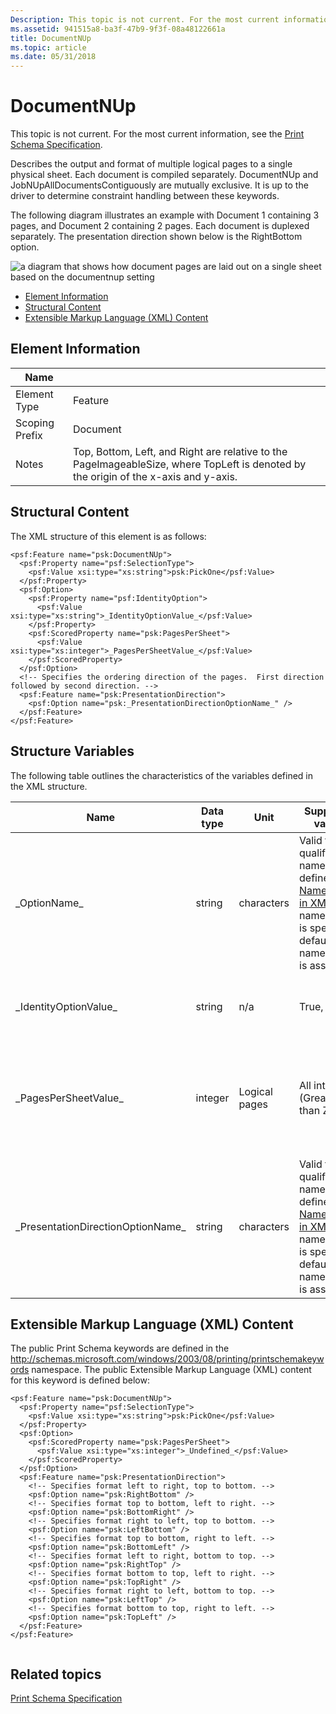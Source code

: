 ```yaml
---
Description: This topic is not current. For the most current information, see the Print Schema Specification.
ms.assetid: 941515a8-ba3f-47b9-9f3f-08a48122661a
title: DocumentNUp
ms.topic: article
ms.date: 05/31/2018
---
```


# DocumentNUp

This topic is not current. For the most current information, see the [Print Schema Specification](https://go.microsoft.com/?linkid=7141496).

Describes the output and format of multiple logical pages to a single physical sheet. Each document is compiled separately. DocumentNUp and JobNUpAllDocumentsContiguously are mutually exclusive. It is up to the driver to determine constraint handling between these keywords.

The following diagram illustrates an example with Document 1 containing 3 pages, and Document 2 containing 2 pages. Each document is duplexed separately. The presentation direction shown below is the RightBottom option.

![a diagram that shows how document pages are laid out on a single sheet based on the documentnup setting](images/local-1663869164-docduplex1.gif)

-   [Element Information](#element-information)
-   [Structural Content](#structural-content)
-   [Extensible Markup Language (XML) Content](#extensible-markup-language-xml-content)

## Element Information



| Name                       |                                                                                                                                                 |
|----------------------------|-------------------------------------------------------------------------------------------------------------------------------------------------|
| Element Type <br/>   | Feature<br/>                                                                                                                              |
| Scoping Prefix <br/> | Document<br/>                                                                                                                             |
| Notes <br/>          | Top, Bottom, Left, and Right are relative to the PageImageableSize, where TopLeft is denoted by the origin of the x-axis and y-axis.<br/> |



 

## Structural Content

The XML structure of this element is as follows:

``` syntax
<psf:Feature name="psk:DocumentNUp">
  <psf:Property name="psf:SelectionType">
    <psf:Value xsi:type="xs:string">psk:PickOne</psf:Value>
  </psf:Property>
  <psf:Option>
    <psf:Property name="psf:IdentityOption">
      <psf:Value xsi:type="xs:string">_IdentityOptionValue_</psf:Value>
    </psf:Property>
    <psf:ScoredProperty name="psk:PagesPerSheet">
      <psf:Value xsi:type="xs:integer">_PagesPerSheetValue_</psf:Value>
    </psf:ScoredProperty>
  </psf:Option>
  <!-- Specifies the ordering direction of the pages.  First direction followed by second direction. -->
  <psf:Feature name="psk:PresentationDirection">
    <psf:Option name="psk:_PresentationDirectionOptionName_" />
  </psf:Feature>
</psf:Feature>
```

## Structure Variables

The following table outlines the characteristics of the variables defined in the XML structure.



| Name                                           | Data type          | Unit                     | Supported values                                                                                                                                                                      | Summary                                                                                                                              |
|------------------------------------------------|--------------------|--------------------------|---------------------------------------------------------------------------------------------------------------------------------------------------------------------------------------|--------------------------------------------------------------------------------------------------------------------------------------|
| \_OptionName\_<br/>                      | string<br/>  | characters<br/>    | Valid fully qualified name as defined by [Namespaces in XML](https://go.microsoft.com/fwlink/p/?linkid=200944). If no namespace is specified, default namespace is assumed.<br/> | The name of the option.<br/>                                                                                                   |
| \_IdentityOptionValue\_<br/>             | string<br/>  | n/a<br/>           | True, False.<br/>                                                                                                                                                               | Defines an Option which when selected would disable this feature.<br/>                                                         |
| \_PagesPerSheetValue\_<br/>              | integer<br/> | Logical pages<br/> | All integers (Greater than Zero).<br/>                                                                                                                                          | Specifies the number of logical pages per physical sheet. Supported set can be any set of integers E.g. {1,2,4,6,8,9,16}.<br/> |
| \_PresentationDirectionOptionName\_<br/> | string<br/>  | characters<br/>    | Valid fully qualified name as defined by [Namespaces in XML](https://go.microsoft.com/fwlink/p/?linkid=200944). If no namespace is specified, default namespace is assumed.<br/> | The name of the option.<br/>                                                                                                   |



 

## Extensible Markup Language (XML) Content

The public Print Schema keywords are defined in the http://schemas.microsoft.com/windows/2003/08/printing/printschemakeywords namespace. The public Extensible Markup Language (XML) content for this keyword is defined below:

``` syntax
<psf:Feature name="psk:DocumentNUp">
  <psf:Property name="psf:SelectionType">
    <psf:Value xsi:type="xs:string">psk:PickOne</psf:Value>
  </psf:Property>
  <psf:Option>
    <psf:ScoredProperty name="psk:PagesPerSheet">
      <psf:Value xsi:type="xs:integer">_Undefined_</psf:Value>
    </psf:ScoredProperty>
  </psf:Option>
  <psf:Feature name="psk:PresentationDirection">
    <!-- Specifies format left to right, top to bottom. -->
    <psf:Option name="psk:RightBottom" />
    <!-- Specifies format top to bottom, left to right. -->
    <psf:Option name="psk:BottomRight" />
    <!-- Specifies format right to left, top to bottom. -->
    <psf:Option name="psk:LeftBottom" />
    <!-- Specifies format top to bottom, right to left. -->
    <psf:Option name="psk:BottomLeft" />
    <!-- Specifies format left to right, bottom to top. -->
    <psf:Option name="psk:RightTop" />
    <!-- Specifies format bottom to top, left to right. -->
    <psf:Option name="psk:TopRight" />
    <!-- Specifies format right to left, bottom to top. -->
    <psf:Option name="psk:LeftTop" />
    <!-- Specifies format bottom to top, right to left. -->
    <psf:Option name="psk:TopLeft" />
  </psf:Feature>
</psf:Feature>
    
```

## Related topics

<dl> <dt>

[Print Schema Specification](https://go.microsoft.com/?linkid=7141496)
</dt> </dl>

 

 




